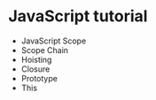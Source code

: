# JavaScript tutorial
 - JavaScript Scope
 - Scope Chain
 - Hoisting
 - Closure
 - Prototype
 - This
